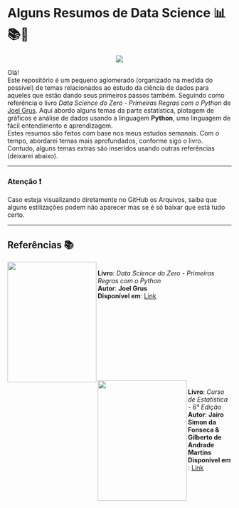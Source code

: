 # Alguns Resumos de Data Science 📊📚🚀
<p align="center">
  <img src= "https://media.giphy.com/media/7c8QeB0VMddFOuu4iR/giphy.gif">
</p>
                                                                       
Olá!<br>
Este repositório é um pequeno aglomerado (organizado na medida do possível) de temas relacionados ao estudo da ciência de dados para aqueles 
que estão dando seus primeiros passos também. Seguindo como referência o livro *Data Science do Zero - Primeiras Regras com o Python* de [Joel Grus](https://twitter.com/joelgrus).
Aqui abordo alguns temas da parte estatística, plotagem de gráficos e análise de dados usando a linguagem **Python**, uma linguagem de fácil entendimento e aprendizagem. <br> 
Estes resumos são feitos com base nos meus estudos semanais. Com o tempo, abordarei temas mais aprofundados, conforme sigo o livro. Contudo, alguns temas extras são inseridos
usando outras referências (deixarei abaixo). 

---
 ### Atenção ❗ <br>
 Caso esteja visualizando diretamente no GitHub os Arquivos, saiba que alguns estilizações podem não aparecer
               mas se é só baixar que está tudo certo.

----
## Referências 📚
<p>
<img align="left" width="200" height="270" src="https://images-na.ssl-images-amazon.com/images/I/612X3RVgNUL.jpg" ><br>
<b>Livro</b>: <i>Data Science do Zero - Primeiras Regras com o Python</i> <br>
<b>Autor</b>: <b>Joel Grus</b> <br>
 <b>Disponível em</b>: <a href="https://www.amazon.com.br/Data-Science-zero-Joel-Grus/dp/857608998X/ref=pd_sbs_1?pd_rd_w=YUq8N&pf_rd_p=77d06585-886e-40b6-9b89-9436576cc5c0&pf_rd_r=YME5673QCHWAMAQWSMGY&pd_rd_r=42b8dd5d-472e-45df-a827-394841ea0d7f&pd_rd_wg=ztcjG&pd_rd_i=857608998X&psc=1">Link</a>
</p>

<br>
<br>
<br>
<br>
<br>
<br>
<br>
<br>
<br>

<p>
<img align="left" width="200" height="270" src="https://images-na.ssl-images-amazon.com/images/I/51KH7cD3R5L.jpg" ><br>
<b>Livro</b>: <i>Curso de Estatística - 6° Edição</i> <br>
<b>Autor</b>: <b>Jairo Simon da Fonseca & Gilberto de Andrade Martins</b><br>
<b>Disponível em </b>: <a href ="https://www.americanas.com.br/produto/156028/livro-curso-de-estatistica?opn=YSMESP&sellerid=02&epar=bp_pl_00_go_liv_todas_geral_gmv&WT.srch=1&acc=e789ea56094489dffd798f86ff51c7a9&i=5612cbe46ed24cafb5cae011&o=55ce302f9c3238c7d1a87f41&gclid=Cj0KCQjwmcWDBhCOARIsALgJ2QfawtH5TlI8ghIr2KjmEBad_VJ8gBlCjLUzSDvWBMl7gBcQ7D4B-8YaAqF9EALw_wcB">Link</a>
</p>
